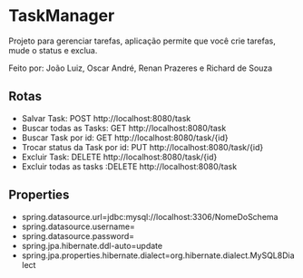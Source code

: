 # TaskManager

Projeto para gerenciar tarefas,  aplicação permite que você crie tarefas, mude o status e exclua.


Feito por: João Luiz, Oscar André, Renan Prazeres e Richard de Souza


## Rotas

- Salvar Task: POST http://localhost:8080/task
- Buscar todas as Tasks: GET http://localhost:8080/task
- Buscar Task por id: GET http://localhost:8080/task/{id}
- Trocar status da Task por id: PUT http://localhost:8080/task/{id}
- Excluir Task: DELETE http://localhost:8080/task/{id}
- Excluir todas as tasks :DELETE http://localhost:8080/task

## Properties
- spring.datasource.url=jdbc:mysql://localhost:3306/NomeDoSchema
- spring.datasource.username=
- spring.datasource.password=
- spring.jpa.hibernate.ddl-auto=update
- spring.jpa.properties.hibernate.dialect=org.hibernate.dialect.MySQL8Dialect
